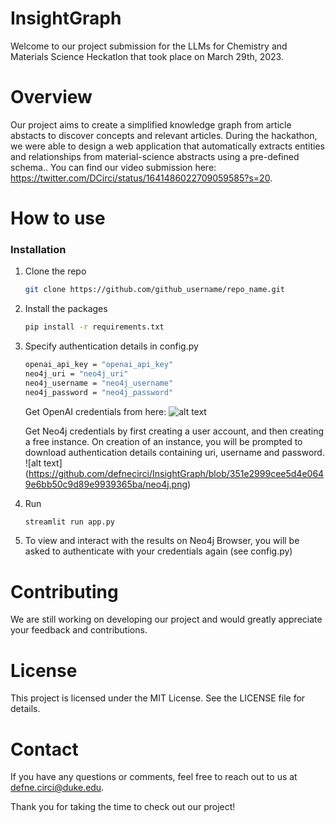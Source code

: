 # InsightGraph
Welcome to our project submission for the LLMs for Chemistry and Materials Science Heckatlon that took place on March 29th, 2023.

# Overview
Our project aims to create a simplified knowledge graph from article abstacts to discover concepts and relevant articles. During the hackathon, we were able to design a web application that automatically extracts entities and relationships from material-science abstracts using a pre-defined schema.. You can find our video submission here: https://twitter.com/DCirci/status/1641486022709059585?s=20.

# How to use

### Installation

1. Clone the repo
   ```sh
   git clone https://github.com/github_username/repo_name.git
   ```
2. Install the packages
   ```sh
   pip install -r requirements.txt
   ```
3. Specify authentication details in config.py

   ```sh
   openai_api_key = "openai_api_key"
   neo4j_uri = "neo4j_uri"
   neo4j_username = "neo4j_username"
   neo4j_password = "neo4j_password"
   ```

   Get OpenAI credentials from here:
   ![alt text](https://github.com/defnecirci/InsightGraph/blob/351e2999cee5d4e0649e6bb50c9d89e9939365ba/openai.png)
   
   Get Neo4j credentials by first creating a user account, and then creating a free instance.
   On creation of an instance, you will be prompted to download authentication details containing uri,
   username and password.
   ![alt text] (https://github.com/defnecirci/InsightGraph/blob/351e2999cee5d4e0649e6bb50c9d89e9939365ba/neo4j.png)

   
5. Run 
   ```sh
   streamlit run app.py
   ```
   
6. To view and interact with the results on Neo4j Browser, you will be asked to authenticate with your credentials again (see config.py)

   
# Contributing
We are still working on developing our project and would greatly appreciate your feedback and contributions.

# License

This project is licensed under the MIT License. See the LICENSE file for details.

# Contact
If you have any questions or comments, feel free to reach out to us at defne.circi@duke.edu.

Thank you for taking the time to check out our project!
